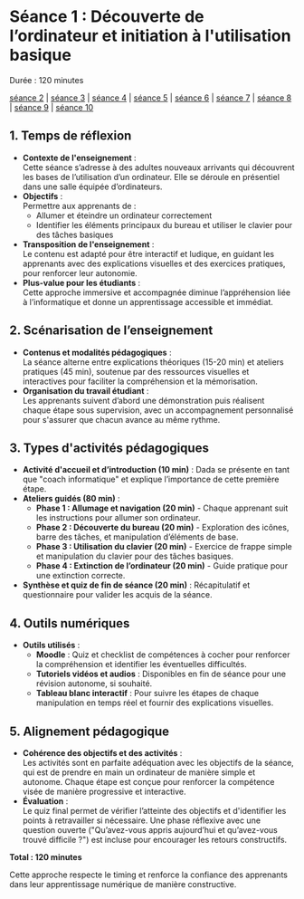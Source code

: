 # Séance 1 : Découverte de l’ordinateur et initiation à l'utilisation basique
Durée : 120 minutes

[séance 2](seance2.md) | [séance 3](seance3.md) | [séance 4](seance4.md) | [séance 5](seance5.md) | [séance 6](seance6.md) | [séance 7](seance7.md) | [séance 8](seance8.md) | [séance 9](seance9.md) | [séance 10](seance10.md) 

## 1. Temps de réflexion
- **Contexte de l'enseignement** :<br>
  Cette séance s’adresse à des adultes nouveaux arrivants qui découvrent les bases de l’utilisation d’un ordinateur. Elle se déroule en présentiel dans une salle équipée d’ordinateurs.
- **Objectifs** :<br>
  Permettre aux apprenants de :
  - Allumer et éteindre un ordinateur correctement
  - Identifier les éléments principaux du bureau et utiliser le clavier pour des tâches basiques
- **Transposition de l'enseignement** :<br>
  Le contenu est adapté pour être interactif et ludique, en guidant les apprenants avec des explications visuelles et des exercices pratiques, pour renforcer leur autonomie.
- **Plus-value pour les étudiants** :<br>
  Cette approche immersive et accompagnée diminue l’appréhension liée à l’informatique et donne un apprentissage accessible et immédiat.

## 2. Scénarisation de l’enseignement
- **Contenus et modalités pédagogiques** :<br>
  La séance alterne entre explications théoriques (15-20 min) et ateliers pratiques (45 min), soutenue par des ressources visuelles et interactives pour faciliter la compréhension et la mémorisation.
- **Organisation du travail étudiant** :<br>
  Les apprenants suivent d’abord une démonstration puis réalisent chaque étape sous supervision, avec un accompagnement personnalisé pour s'assurer que chacun avance au même rythme.

## 3. Types d'activités pédagogiques
- **Activité d'accueil et d’introduction (10 min)** : Dada se présente en tant que "coach informatique" et explique l’importance de cette première étape.
- **Ateliers guidés (80 min)** :
  - **Phase 1 : Allumage et navigation (20 min)** - Chaque apprenant suit les instructions pour allumer son ordinateur.
  - **Phase 2 : Découverte du bureau (20 min)** - Exploration des icônes, barre des tâches, et manipulation d’éléments de base.
  - **Phase 3 : Utilisation du clavier (20 min)** - Exercice de frappe simple et manipulation du clavier pour des tâches basiques.
  - **Phase 4 : Extinction de l’ordinateur (20 min)** - Guide pratique pour une extinction correcte.
- **Synthèse et quiz de fin de séance (20 min)** : Récapitulatif et questionnaire pour valider les acquis de la séance.

## 4. Outils numériques
- **Outils utilisés** :
  - **Moodle** : Quiz et checklist de compétences à cocher pour renforcer la compréhension et identifier les éventuelles difficultés.
  - **Tutoriels vidéos et audios** : Disponibles en fin de séance pour une révision autonome, si souhaité.
  - **Tableau blanc interactif** : Pour suivre les étapes de chaque manipulation en temps réel et fournir des explications visuelles.

## 5. Alignement pédagogique
- **Cohérence des objectifs et des activités** :<br>
  Les activités sont en parfaite adéquation avec les objectifs de la séance, qui est de prendre en main un ordinateur de manière simple et autonome. Chaque étape est conçue pour renforcer la compétence visée de manière progressive et interactive.
- **Évaluation** :<br>
  Le quiz final permet de vérifier l’atteinte des objectifs et d'identifier les points à retravailler si nécessaire. Une phase réflexive avec une question ouverte ("Qu’avez-vous appris aujourd’hui et qu’avez-vous trouvé difficile ?") est incluse pour encourager les retours constructifs.

__Total : 120 minutes__

Cette approche respecte le timing et renforce la confiance des apprenants dans leur apprentissage numérique de manière constructive.